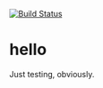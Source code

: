 [![Build Status](https://travis-ci.org/hawc-test/hello.svg?branch=master)](https://travis-ci.org/hawc-test/hello)

# hello
Just testing, obviously. 
